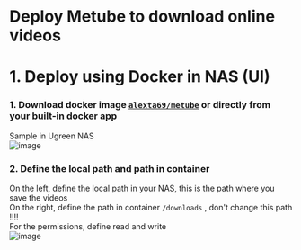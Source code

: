 # Deploy Metube to download online videos

# 1. Deploy using Docker in NAS (UI)
### 1. Download docker image [`alexta69/metube`](https://hub.docker.com/r/alexta69/metube) or directly from your built-in docker app
Sample in Ugreen NAS <br>
![image](https://github.com/guguji666666/Docker/assets/96930989/94d9d4c0-bb8f-4ca2-ad24-b2a77a691aa7)

### 2. Define the local path and path in container
On the left, define the local path in your NAS, this is the path where you save the videos <br>
On the right, define the path in container `/downloads` , don't change this path !!!! <br>
For the permissions, define read and write <br>
![image](https://github.com/guguji666666/Docker/assets/96930989/7fca66cc-c974-4304-a9ff-7bb6e307903f)

